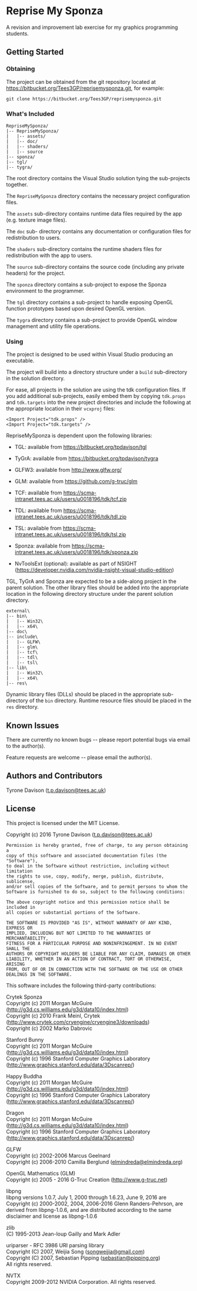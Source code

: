 # Reprise My Sponza

A revision and improvement lab exercise for my graphics programming students.

## Getting Started

### Obtaining

The project can be obtained from the git repository located at
https://bitbucket.org/Tees3GP/reprisemysponza.git, for example:

```
git clone https://bitbucket.org/Tees3GP/reprisemysponza.git
```

### What's Included

```
RepriseMySponza/
|-- RepriseMySponza/
|   |-- assets/
|   |-- doc/
|   |-- shaders/
|   |-- source
|-- sponza/
|-- tgl/
|-- tygra/
```

The root directory contains the Visual Studio solution tying the sub-projects
together.

The `RepriseMySponza` directory contains the necessary project configuration
files.

The `assets` sub-directory contains runtime data files required by the app
(e.g. texture image files).

The `doc` sub- directory contains any documentation or configuration files for
redistribution to users.

The `shaders` sub-directory contains the runtime shaders files for
redistribution with the app to users.

The `source` sub-directory contains the source code (including any private
headers) for the project.

The `sponza` directory contains a sub-project to expose the Sponza environment
to the programmer.

The `tgl` directory contains a sub-project to handle exposing OpenGL function
prototypes based upon desired OpenGL version.

The `tygra` directory contains a sub-project to provide OpenGL window
management and utility file operations.

### Using

The project is designed to be used within Visual Studio producing an
executable.

The project will build into a directory structure under a `build` sub-directory
in the solution directory.

For ease, all projects in the solution are using the tdk configuration files.
If you add additional sub-projects, easily embed them by copying `tdk.props`
and `tdk.targets` into the new project directories and include the following
at the appropriate location in their `vcxproj` files:

```
<Import Project="tdk.props" />
<Import Project="tdk.targets" />
```

RepriseMySponza is dependent upon the following libraries:

* TGL: available from https://bitbucket.org/tpdavison/tgl

* TyGrA: available from https://bitbucket.org/tpdavison/tygra

* GLFW3: available from http://www.glfw.org/

* GLM: available from https://github.com/g-truc/glm

* TCF: available from https://scma-intranet.tees.ac.uk/users/u0018196/tdk/tcf.zip

* TDL: available from https://scma-intranet.tees.ac.uk/users/u0018196/tdk/tdl.zip

* TSL: available from https://scma-intranet.tees.ac.uk/users/u0018196/tdk/tsl.zip

* Sponza: available from https://scma-intranet.tees.ac.uk/users/u0018196/tdk/sponza.zip

* NvToolsExt (optional): available as part of NSIGHT (https://developer.nvidia.com/nvidia-nsight-visual-studio-edition)

TGL, TyGrA and Sponza are expected to be a side-along project in the parent
solution.  The other library files should be added into the appropriate
location in the following directory structure under the parent solution
directory.

```
external\
|-- bin\
|   |-- Win32\
|   |-- x64\
|-- doc\
|-- include\
|   |-- GLFW\
|   |-- glm\
|   |-- tcf\
|   |-- tdl\
|   |-- tsl\
|-- lib\
|   |-- Win32\
|   |-- x64\
|-- res\
```

Dynamic library files (DLLs) should be placed in the appropriate sub-directory
of the `bin` directory.  Runtime resource files should be placed in the `res`
directory.

## Known Issues

There are currently no known bugs -- please report potential bugs via email
to the author(s).

Feature requests are welcome -- please email the author(s).

## Authors and Contributors

Tyrone Davison (<t.p.davison@tees.ac.uk>)

## License

This project is licensed under the MIT License.

Copyright (c) 2016 Tyrone Davison (<t.p.davison@tees.ac.uk>)

```
Permission is hereby granted, free of charge, to any person obtaining a
copy of this software and associated documentation files (the "Software"),
to deal in the Software without restriction, including without limitation
the rights to use, copy, modify, merge, publish, distribute, sublicense,
and/or sell copies of the Software, and to permit persons to whom the
Software is furnished to do so, subject to the following conditions:

The above copyright notice and this permission notice shall be included in
all copies or substantial portions of the Software.

THE SOFTWARE IS PROVIDED "AS IS", WITHOUT WARRANTY OF ANY KIND, EXPRESS OR
IMPLIED, INCLUDING BUT NOT LIMITED TO THE WARRANTIES OF MERCHANTABILITY,
FITNESS FOR A PARTICULAR PURPOSE AND NONINFRINGEMENT. IN NO EVENT SHALL THE
AUTHORS OR COPYRIGHT HOLDERS BE LIABLE FOR ANY CLAIM, DAMAGES OR OTHER
LIABILITY, WHETHER IN AN ACTION OF CONTRACT, TORT OR OTHERWISE, ARISING
FROM, OUT OF OR IN CONNECTION WITH THE SOFTWARE OR THE USE OR OTHER
DEALINGS IN THE SOFTWARE.
```

This software includes the following third-party contributions:

Crytek Sponza  
Copyright (c) 2011 Morgan McGuire (<http://g3d.cs.williams.edu/g3d/data10/index.html>)  
Copyright (c) 2010 Frank Meinl, Crytek (<http://www.crytek.com/cryengine/cryengine3/downloads>)  
Copyright (c) 2002 Marko Dabrovic

Stanford Bunny  
Copyright (c) 2011 Morgan McGuire (<http://g3d.cs.williams.edu/g3d/data10/index.html>)  
Copyright (c) 1996 Stanford Computer Graphics Laboratory (<http://www.graphics.stanford.edu/data/3Dscanrep/>)

Happy Buddha  
Copyright (c) 2011 Morgan McGuire (<http://g3d.cs.williams.edu/g3d/data10/index.html>)  
Copyright (c) 1996 Stanford Computer Graphics Laboratory (<http://www.graphics.stanford.edu/data/3Dscanrep/>)

Dragon  
Copyright (c) 2011 Morgan McGuire (<http://g3d.cs.williams.edu/g3d/data10/index.html>)  
Copyright (c) 1996 Stanford Computer Graphics Laboratory (<http://www.graphics.stanford.edu/data/3Dscanrep/>)

GLFW  
Copyright (c) 2002-2006 Marcus Geelnard  
Copyright (c) 2006-2010 Camilla Berglund (<elmindreda@elmindreda.org>)

OpenGL Mathematics (GLM)  
Copyright (c) 2005 - 2016 G-Truc Creation (http://www.g-truc.net)

libpng  
libpng versions 1.0.7, July 1, 2000 through 1.6.23, June 9, 2016 are  
Copyright (c) 2000-2002, 2004, 2006-2016 Glenn Randers-Pehrson, are  
derived from libpng-1.0.6, and are distributed according to the same  
disclaimer and license as libpng-1.0.6

zlib  
(C) 1995-2013 Jean-loup Gailly and Mark Adler

uriparser - RFC 3986 URI parsing library  
Copyright (C) 2007, Weijia Song (<songweijia@gmail.com>)  
Copyright (C) 2007, Sebastian Pipping (<sebastian@pipping.org>)  
All rights reserved.

NVTX  
Copyright 2009-2012  NVIDIA Corporation.  All rights reserved.
